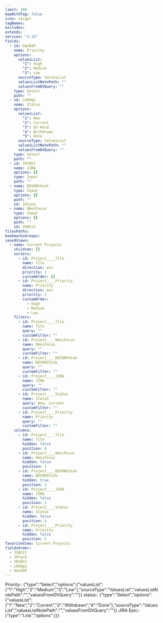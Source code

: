 ```yaml
---
limit: 100
mapWithTag: false
icon: target
tagNames: 
excludes: 
extends: 
version: "2.13"
fields:
  - id: Uqv6mP
    name: Priority
    options:
      valuesList:
        "1": High
        "2": Medium
        "3": Low
      sourceType: ValuesList
      valuesListNotePath: ""
      valuesFromDVQuery: ""
    type: Select
    path: ""
  - id: LO9dg1
    name: Status
    options:
      valuesList:
        "1": New
        "2": Current
        "3": On Hold
        "4": Withdrawn
        "5": Done
      sourceType: ValuesList
      valuesListNotePath: ""
      valuesFromDVQuery: ""
    type: Select
    path: ""
  - id: YRY8h7
    name: JIRA
    options: {}
    type: Input
    path: ""
  - name: DEVONthink
    type: Input
    options: {}
    path: ""
    id: 1OYyn3
  - name: OmniFocus
    type: Input
    options: {}
    path: ""
    id: 3SNCtI
filesPaths: 
bookmarksGroups: 
savedViews:
  - name: Current Projects
    children: []
    sorters:
      - id: Project____file
        name: file
        direction: asc
        priority: 1
        customOrder: []
      - id: Project____Priority
        name: Priority
        direction: asc
        priority: 2
        customOrder:
          - High
          - Medium
          - Low
    filters:
      - id: Project____file
        name: file
        query: ""
        customFilter: ""
      - id: Project____OmniFocus
        name: OmniFocus
        query: ""
        customFilter: ""
      - id: Project____DEVONthink
        name: DEVONthink
        query: ""
        customFilter: ""
      - id: Project____JIRA
        name: JIRA
        query: ""
        customFilter: ""
      - id: Project____Status
        name: Status
        query: New, Current
        customFilter: ""
      - id: Project____Priority
        name: Priority
        query: ""
        customFilter: ""
    columns:
      - id: Project____file
        name: file
        hidden: false
        position: 0
      - id: Project____OmniFocus
        name: OmniFocus
        hidden: false
        position: 1
      - id: Project____DEVONthink
        name: DEVONthink
        hidden: true
        position: 2
      - id: Project____JIRA
        name: JIRA
        hidden: false
        position: 3
      - id: Project____Status
        name: Status
        hidden: false
        position: 4
      - id: Project____Priority
        name: Priority
        hidden: false
        position: 5
favoriteView: Current Projects
fieldsOrder:
  - 3SNCtI
  - 1OYyn3
  - YRY8h7
  - LO9dg1
  - Uqv6mP
---
```


Priority:: {"type":"Select","options":{"valuesList":{"1":"High","2":"Medium","3":"Low"},"sourceType":"ValuesList","valuesListNotePath":"","valuesFromDVQuery":""}}
status:: {"type":"Select","options":{"valuesList":{"1":"New","2":"Current","3":"Withdrawn","4":"Done"},"sourceType":"ValuesList","valuesListNotePath":"","valuesFromDVQuery":""}}
JIRA Epic:: {"type":"Link","options":{}}